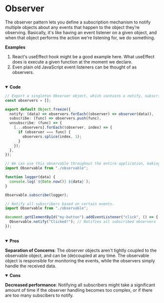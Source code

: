 # Observer

The observer pattern lets you define a subscription mechanism to notify multiple objects about any events that happen to the object they’re observing. Basically, it's like having an event listener on a given object, and when that object performs the action we're listening for, we do something.

**Examples** 

1. React's useEffect hook might be a good example here. What useEffect does is execute a given function at the moment we declare.
2. Even plain old JavaScript event listeners can be thought of as observers.

<br>

<details open>
<summary><b>Code</b></summary>

```typescript
// Export a singleton Observer object, which contains a notify, subscribe, and unsubscribe method.
const observers = [];

export default Object.freeze({
  notify: (data) => observers.forEach((observer) => observer(data)),
  subscribe: (func) => observers.push(func),
  unsubscribe: (func) => {
    [...observers].forEach((observer, index) => {
      if (observer === func) {
        observers.splice(index, 1);
      }
    });
  },
});

// We can use this observable throughout the entire application, making it possible to subscribe functions to the observable
import Observable from "./observable";

function logger(data) {
  console.log(`${Date.now()} ${data}`);
}

Observable.subscribe(logger);

// Notify all subscribers based on certain events.
import Observable from "./observable";

document.getElementById("my-button").addEventListener("click", () => {
  Observable.notify("Clicked!"); // Notifies all subscribed observers
});

```

</details>

<br>

<details open>
<summary><b>Pros</b></summary>

**Separation of Concerns**: The observer objects aren't tightly coupled to the observable object, and can be (de)coupled at any time. The observable object is responsible for monitoring the events, while the observers simply handle the received data.

</details>

<details open>
<summary><b>Cons</b></summary>

**Decreased performance**: Notifying all subscribers might take a significant amount of time if the observer handling becomes too complex, or if there are too many subscibers to notify.

</details>


